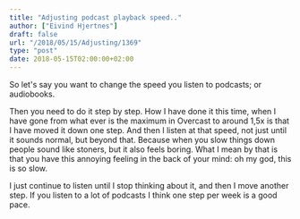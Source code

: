 ```yaml
---
title: "Adjusting podcast playback speed.."
author: ["Eivind Hjertnes"]
draft: false
url: "/2018/05/15/Adjusting/1369"
type: "post"
date: 2018-05-15T02:00:00+02:00
---
```


So let's say you want to change the speed you listen to podcasts; or
audiobooks.

Then you need to do it step by step. How I have done it this time, when
I have gone from what ever is the maximum in Overcast to around 1,5x is
that I have moved it down one step. And then I listen at that speed, not
just until it sounds normal, but beyond that. Because when you slow
things down people sound like stoners, but it also feels boring. What I
mean by that is that you have this annoying feeling in the back of your
mind: oh my god, this is so slow.

I just continue to listen until I stop thinking about it, and then I
move another step. If you listen to a lot of podcasts I think one step
per week is a good pace.
